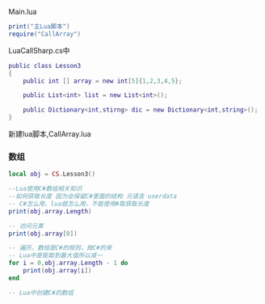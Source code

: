 Main.lua
```lua
print("主Lua脚本")
require("CallArray")
```
LuaCallSharp.cs中
```lua
public class Lesson3
{
	public int [] array = new int[5]{1,2,3,4,5};

	public List<int> list = new List<int>();

	public Dictionary<int,stirng> dic = new Dictionary<int,string>();
}
```
新建lua脚本,CallArray.lua
### 数组
```lua
local obj = CS.Lesson3()

--Lua使用C#数组相关知识
--如何获取长度 因为会保留C#里面的结构 元语言 userdata
-- C#怎么用，lua就怎么用，不能使用#取获取长度
print(obj.array.Length)

-- 访问元素
print(obj.array[0])

-- 遍历，数组是C#的规则，按C#的来
-- Lua中是能取到最大值所以减一
for i = 0,obj.array.Length - 1 do
	print(obj.array[i])
end

-- Lua中创建C#的数组
```